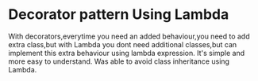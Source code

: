# Decorator pattern Using Lambda
With decorators,everytime you need an added behaviour,you need to add extra class,but with Lambda you dont need additional classes,but can implement this extra behaviour using lambda expression.
It's simple and more easy to understand.
Was able to avoid class inheritance using Lambda.